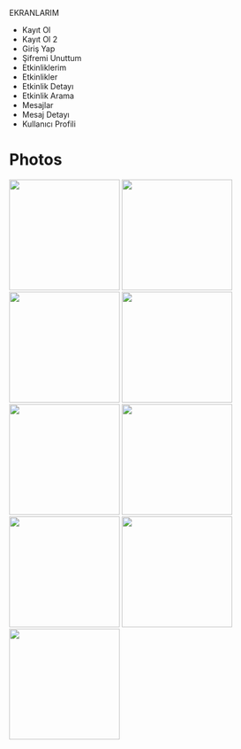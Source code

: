 EKRANLARIM
- Kayıt Ol
- Kayıt Ol 2
- Giriş Yap
- Şifremi Unuttum
- Etkinliklerim
- Etkinlikler
- Etkinlik Detayı
- Etkinlik Arama
- Mesajlar
- Mesaj Detayı
- Kullanıcı Profili

# Photos

<img width=200 src="https://user-images.githubusercontent.com/73075252/227617254-1c6a5148-9c2b-4800-8445-f3d1667214c2.png">
<img width=200 src="https://user-images.githubusercontent.com/73075252/227617260-f8747114-b25a-404c-be24-13beab919857.png">
<img width=200 src="https://user-images.githubusercontent.com/73075252/227617264-9c753d7c-1ef2-4e44-9db8-e4785cafba9a.png">
<img width=200 src="https://user-images.githubusercontent.com/73075252/227617266-a0895248-236b-4c67-b672-d4763962d827.png">
<img width=200 src="https://user-images.githubusercontent.com/73075252/227617269-a7b0a131-2bbf-4c20-8f52-1f3d5cd96fb7.png">
<img width=200 src="https://user-images.githubusercontent.com/73075252/227617272-4a5e4e2f-20fc-4ba4-993d-ac0d431b6081.png">
<img width=200 src="https://user-images.githubusercontent.com/73075252/227617278-c34bb28d-3686-41c8-98a4-ab969ab71fd4.png">
<img width=200 src="https://user-images.githubusercontent.com/73075252/227617280-6054618a-7a1e-4ebb-8b58-84f94adf7626.png">
<img width=200 src="https://user-images.githubusercontent.com/73075252/227617285-3b5e3e5b-7d2b-49d2-a0b5-3070d698a29a.png">
